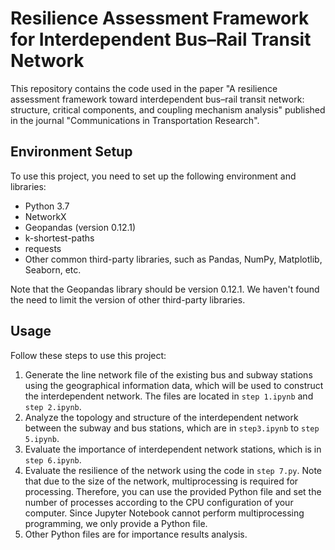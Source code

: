 # Resilience Assessment Framework for Interdependent Bus–Rail Transit Network

This repository contains the code used in the paper "A resilience assessment framework toward interdependent bus–rail transit network: structure, critical components, and coupling mechanism analysis" published in the journal "Communications in Transportation Research".

## Environment Setup

To use this project, you need to set up the following environment and libraries:

- Python 3.7
- NetworkX
- Geopandas (version 0.12.1)
- k-shortest-paths
- requests
- Other common third-party libraries, such as Pandas, NumPy, Matplotlib, Seaborn, etc.

Note that the Geopandas library should be version 0.12.1. We haven't found the need to limit the version of other third-party libraries.

## Usage

Follow these steps to use this project:

1. Generate the line network file of the existing bus and subway stations using the geographical information data, which will be used to construct the interdependent network. The files are located in `step 1.ipynb` and `step 2.ipynb`.
2. Analyze the topology and structure of the interdependent network between the subway and bus stations, which are in `step3.ipynb` to `step 5.ipynb`.
3. Evaluate the importance of interdependent network stations, which is in `step 6.ipynb`.
4. Evaluate the resilience of the network using the code in `step 7.py`. Note that due to the size of the network, multiprocessing is required for processing. Therefore, you can use the provided Python file and set the number of processes according to the CPU configuration of your computer. Since Jupyter Notebook cannot perform multiprocessing programming, we only provide a Python file.
5. Other Python files are for importance results analysis.

